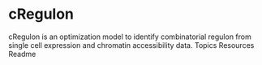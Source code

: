 # cRegulon
cRegulon is an optimization model to identify combinatorial regulon from single cell expression and chromatin accessibility data.  Topics Resources  Readme
